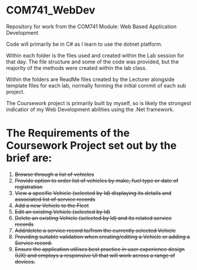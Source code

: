 # COM741_WebDev
Repository for work from the COM741 Module: Web Based Application Development

Code will primarily be in C# as I learn to use the dotnet platform.

Within each folder is the files used and created within the Lab session for that day.
The file structure and some of the code was provided, but the majority of the methods were created within the lab class.

Within the folders are ReadMe files created by the Lecturer alongside template files for each lab, normally forming the initial commit of each
sub project.

The Coursework project is primarily built by myself, so is likely the strongest indicatior of my Web Development abilities using the .Net framework. 

# The Requirements of the Coursework Project set out by the brief are:
1.	~~Browse through a list of vehicles~~
2.	~~Provide option to order list of vehicles by make, fuel type or date of registration~~
3.	~~View a specific Vehicle (selected by Id) displaying its details and associated list of service records~~
4.	~~Add a new Vehicle to the Fleet~~
5.	~~Edit an existing Vehicle (selected by Id)~~
6.	~~Delete an existing Vehicle (selected by Id) and its related service records~~
7.	~~Add/delete a service record to/from the currently selected Vehicle~~
8.	~~Providing suitable validation when creating/editing a Vehicle or adding a Service record.~~
9.	~~Ensure the application utilises best practice in user experience design (UX) and employs a responsive UI that will work across a range of devices.~~
